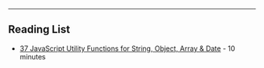 
 <hr/> 

## Reading List

- [37 JavaScript Utility Functions for String, Object, Array & Date](https://dev.to/syakirurahman/37-common-javascript-utility-functions-for-string-object-array-date-2afb) - 10 minutes
